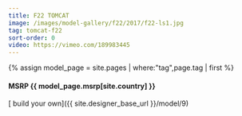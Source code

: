 ```yaml
---
title: F22 TOMCAT
image: /images/model-gallery/f22/2017/f22-ls1.jpg
tag: tomcat-f22
sort-order: 0
video: https://vimeo.com/189983445
---
```

{% assign model_page = site.pages | where:"tag",page.tag | first %}
#### MSRP {{ model_page.msrp[site.country] }} ####

[ build your own]({{ site.designer_base_url }}/model/9)
